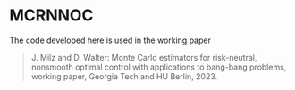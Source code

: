 # MCRNNOC

The code developed here is used in the working paper

> J. Milz and D. Walter: Monte Carlo estimators for risk-neutral, nonsmooth optimal control with applications to bang-bang problems, working paper, Georgia Tech and HU Berlin, 2023.
